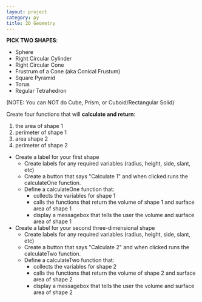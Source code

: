 ```yaml
---
layout: project
category: py
title: 2D Geometry
---
```


**PICK TWO SHAPES**:
  - Sphere
  - Right Circular Cylinder
  - Right Circular Cone
  - Frustrum of a Cone (aka Conical Frustum)
  - Square Pyramid
  - Torus
  - Regular Tetrahedron

(NOTE: You can NOT do Cube, Prism, or Cuboid/Rectangular Solid)

Create four functions that will __calculate and return__:
  1.  the area of shape 1
  1.  perimeter of shape 1
  1.  area shape 2
  1.  perimeter of shape 2



- Create a label for your first shape
  - Create labels for any required variables (radius, height, side, slant, etc)
  - Create a button that says "Calculate 1" and when clicked runs the calculateOne function.
  - Define a calculateOne function that:
    - collects the variables for shape 1
    - calls the functions that return the volume of shape 1 and surface area of shape 1
    - display a messagebox that tells the user the volume and surface area of shape 1
- Create a label for your second three-dimensional shape
  - Create labels for any required variables (radius, height, side, slant, etc)
  - Create a button that says "Calculate 2" and when clicked runs the calculateTwo function.
  - Define a calculateTwo function that:
    - collects the variables for shape 2
    - calls the functions that return the volume of shape 2 and surface area of shape 2
    - display a messagebox that tells the user the volume and surface area of shape 2
